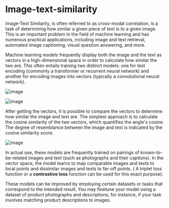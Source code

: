 # Image-text-similarity

Image-Text Similarity, is often referred to as cross-modal correlation, is a task of determining how similar a given piece of text is to a given image. This is an important problem in the field of machine learning and has numerous practical applications, including image and text retrieval, automated image captioning, visual question answering, and more.

Machine learning models frequently display both the image and the text as vectors in a high-dimensional space in order to calculate how similar the two are. This often entails training two distinct models: one for text encoding (commonly a transformer or recurrent neural network) and another for encoding images into vectors (typically a convolutional neural network).

![image](https://github.com/dikshank/Image-text-similarity/assets/65603832/f1faf160-f86d-4e89-9039-670795fa1361)

![image](https://github.com/dikshank/Image-text-similarity/assets/65603832/5efda3ba-f2f2-440c-bb0a-c7fc17636338)

After getting the vectors, it is possible to compare the vectors to determine how similar the image and text are. The simplest approach is to calculate the cosine similarity of the two vectors, which quantifies the angle's cosine. The degree of resemblance between the image and text is indicated by the cosine similarity score.

![image](https://github.com/dikshank/Image-text-similarity/assets/65603832/8273007f-cab1-41d2-b091-28dbfab093d8)


In actual use, these models are frequently trained on pairings of known-to-be-related images and text (such as photographs and their captions). In the vector space, the model learns to map comparable images and texts to local points and dissimilar images and texts to far-off points. ( A triplet loss function or a **contrastive loss** function can be used for this exact purpose).

These models can be improved by employing certain datasets or tasks that correspond to the intended result. You may finetune your model using a dataset of product photographs and descriptions, for instance, if your task involves matching product descriptions to images.
